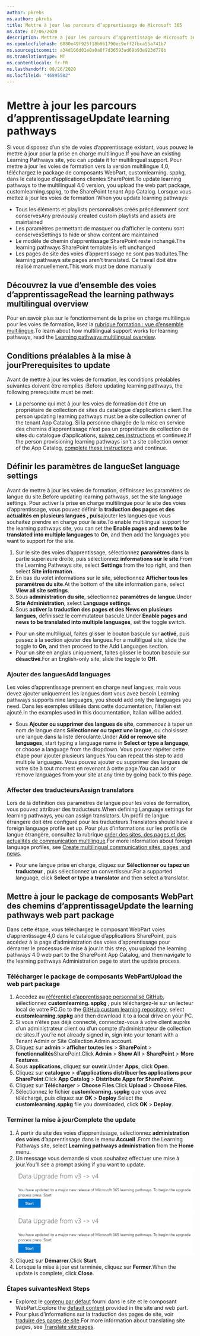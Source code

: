 ```yaml
---
author: pkrebs
ms.author: pkrebs
title: Mettre à jour les parcours d’apprentissage de Microsoft 365
ms.date: 07/06/2020
description: Mettre à jour les parcours d’apprentissage de Microsoft 365
ms.openlocfilehash: 6880e49f925f18b961790ec9eff2fbca55a741b7
ms.sourcegitcommit: a34d166d01e0a0a0f7d36593ad69b93e923d778b
ms.translationtype: MT
ms.contentlocale: fr-FR
ms.lasthandoff: 08/26/2020
ms.locfileid: "46895582"
---
```

# <a name="update-learning-pathways"></a><span data-ttu-id="04dfd-103">Mettre à jour les parcours d’apprentissage</span><span class="sxs-lookup"><span data-stu-id="04dfd-103">Update learning pathways</span></span>
<span data-ttu-id="04dfd-104">Si vous disposez d’un site de voies d’apprentissage existant, vous pouvez le mettre à jour pour la prise en charge multilingue.</span><span class="sxs-lookup"><span data-stu-id="04dfd-104">If you have an existing Learning Pathways site, you can update it for multilingual support.</span></span> <span data-ttu-id="04dfd-105">Pour mettre à jour les voies de formation vers la version multilingue 4,0, téléchargez le package de composants WebPart, customlearning. sppkg, dans le catalogue d’applications clientes SharePoint.</span><span class="sxs-lookup"><span data-stu-id="04dfd-105">To update learning pathways to the multilingual 4.0 version, you upload the web part package, customlearning.sppkg, to the SharePoint tenant App Catalog.</span></span> <span data-ttu-id="04dfd-106">Lorsque vous mettez à jour les voies de formation :</span><span class="sxs-lookup"><span data-stu-id="04dfd-106">When you update learning pathways:</span></span>  

- <span data-ttu-id="04dfd-107">Tous les éléments et playlists personnalisés créés précédemment sont conservés</span><span class="sxs-lookup"><span data-stu-id="04dfd-107">Any previously created custom playlists and assets are maintained</span></span>
- <span data-ttu-id="04dfd-108">Les paramètres permettant de masquer ou d’afficher le contenu sont conservés</span><span class="sxs-lookup"><span data-stu-id="04dfd-108">Settings to hide or show content are maintained</span></span>
- <span data-ttu-id="04dfd-109">Le modèle de chemin d’apprentissage SharePoint reste inchangé.</span><span class="sxs-lookup"><span data-stu-id="04dfd-109">The learning pathways SharePoint template is left unchanged</span></span>
- <span data-ttu-id="04dfd-110">Les pages de site des voies d’apprentissage ne sont pas traduites.</span><span class="sxs-lookup"><span data-stu-id="04dfd-110">The learning pathways site pages aren't translated.</span></span> <span data-ttu-id="04dfd-111">Ce travail doit être réalisé manuellement.</span><span class="sxs-lookup"><span data-stu-id="04dfd-111">This work must be done manually</span></span>

## <a name="read-the-learning-pathways-multilingual-overview"></a><span data-ttu-id="04dfd-112">Découvrez la vue d’ensemble des voies d’apprentissage</span><span class="sxs-lookup"><span data-stu-id="04dfd-112">Read the learning pathways multilingual overview</span></span>
<span data-ttu-id="04dfd-113">Pour en savoir plus sur le fonctionnement de la prise en charge multilingue pour les voies de formation, lisez la [rubrique formation : vue d’ensemble multilingue](custom_overview.md).</span><span class="sxs-lookup"><span data-stu-id="04dfd-113">To learn about how multilingual support works for learning pathways, read the [Learning pathways multilingual overview](custom_overview.md).</span></span> 

## <a name="prerequisites-to-update"></a><span data-ttu-id="04dfd-114">Conditions préalables à la mise à jour</span><span class="sxs-lookup"><span data-stu-id="04dfd-114">Prerequisites to update</span></span>
<span data-ttu-id="04dfd-115">Avant de mettre à jour les voies de formation, les conditions préalables suivantes doivent être remplies :</span><span class="sxs-lookup"><span data-stu-id="04dfd-115">Before updating learning pathways, the following prerequisite must be met:</span></span>
- <span data-ttu-id="04dfd-116">La personne qui met à jour les voies de formation doit être un propriétaire de collection de sites du catalogue d’applications client.</span><span class="sxs-lookup"><span data-stu-id="04dfd-116">The person updating learning pathways must be a site collection owner of the tenant App Catalog.</span></span> <span data-ttu-id="04dfd-117">Si la personne chargée de la mise en service des chemins d’apprentissage n’est pas un propriétaire de collection de sites du catalogue d’applications, [suivez ces instructions](addappadmin.md) et continuez.</span><span class="sxs-lookup"><span data-stu-id="04dfd-117">If the person provisioning learning pathways isn't a site collection owner of the App Catalog, [complete these instructions](addappadmin.md) and continue.</span></span> 

## <a name="set-language-settings"></a><span data-ttu-id="04dfd-118">Définir les paramètres de langue</span><span class="sxs-lookup"><span data-stu-id="04dfd-118">Set language settings</span></span> 
<span data-ttu-id="04dfd-119">Avant de mettre à jour les voies de formation, définissez les paramètres de langue du site.</span><span class="sxs-lookup"><span data-stu-id="04dfd-119">Before updating learning pathways, set the site language settings.</span></span> <span data-ttu-id="04dfd-120">Pour activer la prise en charge multilingue pour le site des voies d’apprentissage, vous pouvez définir la **traduction des pages et des actualités en plusieurs langues** **, puis**ajouter les langues que vous souhaitez prendre en charge pour le site.</span><span class="sxs-lookup"><span data-stu-id="04dfd-120">To enable multilingual support for the learning pathways site, you can set the **Enable pages and news to be translated into multiple languages** to **On**, and then add the languages you want to support for the site.</span></span>
1.  <span data-ttu-id="04dfd-121">Sur le site des voies d’apprentissage, sélectionnez **paramètres** dans la partie supérieure droite, puis sélectionnez **informations sur le site**.</span><span class="sxs-lookup"><span data-stu-id="04dfd-121">From the Learning Pathways site, select **Settings** from the top right, and then select **Site information**.</span></span>
2.  <span data-ttu-id="04dfd-122">En bas du volet informations sur le site, sélectionnez **Afficher tous les paramètres du site**.</span><span class="sxs-lookup"><span data-stu-id="04dfd-122">At the bottom of the site information pane, select **View all site settings**.</span></span>
3.  <span data-ttu-id="04dfd-123">Sous **administration du site**, sélectionnez **paramètres de langue**.</span><span class="sxs-lookup"><span data-stu-id="04dfd-123">Under **Site Administration**, select **Language settings**.</span></span>
4.  <span data-ttu-id="04dfd-124">Sous **activer la traduction des pages et des News en plusieurs langues**, définissez le commutateur bascule.</span><span class="sxs-lookup"><span data-stu-id="04dfd-124">Under **Enable pages and news to be translated into multiple languages**, set the toggle switch.</span></span> 
- <span data-ttu-id="04dfd-125">Pour un site multiligual, faites glisser le bouton bascule sur **activé**, puis passez à la section ajouter des langues.</span><span class="sxs-lookup"><span data-stu-id="04dfd-125">For a multiligual site, slide the toggle to **On**, and then proceed to the Add Languages section.</span></span> 
- <span data-ttu-id="04dfd-126">Pour un site en anglais uniquement, faites glisser le bouton bascule sur **désactivé**.</span><span class="sxs-lookup"><span data-stu-id="04dfd-126">For an English-only site, slide the toggle to **Off**.</span></span>

### <a name="add-languages"></a><span data-ttu-id="04dfd-127">Ajouter des langues</span><span class="sxs-lookup"><span data-stu-id="04dfd-127">Add languages</span></span>
<span data-ttu-id="04dfd-128">Les voies d’apprentissage prennent en charge neuf langues, mais vous devez ajouter uniquement les langues dont vous avez besoin.</span><span class="sxs-lookup"><span data-stu-id="04dfd-128">Learning pathways supports nine languages, you should add only the languages you need.</span></span> <span data-ttu-id="04dfd-129">Dans les exemples utilisés dans cette documentation, l’italien est ajouté.</span><span class="sxs-lookup"><span data-stu-id="04dfd-129">In the examples used in this documentation, Italian will be added.</span></span> 
- <span data-ttu-id="04dfd-130">Sous **Ajouter ou supprimer des langues de site**, commencez à taper un nom de langue dans **Sélectionner ou tapez une langue**, ou choisissez une langue dans la liste déroulante.</span><span class="sxs-lookup"><span data-stu-id="04dfd-130">Under **Add or remove site languages**, start typing a language name in **Select or type a language**, or choose a language from the dropdown.</span></span> <span data-ttu-id="04dfd-131">Vous pouvez répéter cette étape pour ajouter plusieurs langues.</span><span class="sxs-lookup"><span data-stu-id="04dfd-131">You can repeat this step to add multiple languages.</span></span> <span data-ttu-id="04dfd-132">Vous pouvez ajouter ou supprimer des langues de votre site à tout moment en revenant à cette page.</span><span class="sxs-lookup"><span data-stu-id="04dfd-132">You can add or remove languages from your site at any time by going back to this page.</span></span>
 
### <a name="assign-translators"></a><span data-ttu-id="04dfd-133">Affecter des traducteurs</span><span class="sxs-lookup"><span data-stu-id="04dfd-133">Assign translators</span></span>
<span data-ttu-id="04dfd-134">Lors de la définition des paramètres de langue pour les voies de formation, vous pouvez attribuer des traducteurs.</span><span class="sxs-lookup"><span data-stu-id="04dfd-134">When defining Language settings for learning pathways, you can assign translators.</span></span> <span data-ttu-id="04dfd-135">Un profil de langue étrangère doit être configuré pour les traducteurs.</span><span class="sxs-lookup"><span data-stu-id="04dfd-135">Translators should have a foreign language profile set up.</span></span> <span data-ttu-id="04dfd-136">Pour plus d’informations sur les profils de langue étrangère, consultez la rubrique [créer des sites, des pages et des actualités de communication multilingue](https://support.office.com/article/2bb7d610-5453-41c6-a0e8-6f40b3ed750c).</span><span class="sxs-lookup"><span data-stu-id="04dfd-136">For more information about foreign language profiles, see [Create multilingual communication sites, pages, and news](https://support.office.com/article/2bb7d610-5453-41c6-a0e8-6f40b3ed750c).</span></span>  
- <span data-ttu-id="04dfd-137">Pour une langue prise en charge, cliquez sur **Sélectionner ou tapez un traducteur** , puis sélectionnez un convertisseur.</span><span class="sxs-lookup"><span data-stu-id="04dfd-137">For a supported language, click **Select or type a translator** and then select a translator.</span></span> 

## <a name="update-the-learning-pathways-web-part-package"></a><span data-ttu-id="04dfd-138">Mettre à jour le package de composants WebPart des chemins d’apprentissage</span><span class="sxs-lookup"><span data-stu-id="04dfd-138">Update the learning pathways web part package</span></span>
<span data-ttu-id="04dfd-139">Dans cette étape, vous téléchargez le composant WebPart voies d’apprentissage 4,0 dans le catalogue d’applications SharePoint, puis accédez à la page d’administration des voies d’apprentissage pour démarrer le processus de mise à jour.</span><span class="sxs-lookup"><span data-stu-id="04dfd-139">In this step, you upload the learning pathways 4.0 web part to the SharePoint App Catalog, and then navigate to the learning pathways Administration page to start the update process.</span></span>

### <a name="upload-the-web-part-package"></a><span data-ttu-id="04dfd-140">Télécharger le package de composants WebPart</span><span class="sxs-lookup"><span data-stu-id="04dfd-140">Upload the web part package</span></span>
1.  <span data-ttu-id="04dfd-141">Accédez au [référentiel d’apprentissage personnalisé GitHub](https://github.com/pnp/custom-learning-office-365/tree/master/webpart), sélectionnez **customlearning. sppkg** , puis téléchargez-le sur un lecteur local de votre PC.</span><span class="sxs-lookup"><span data-stu-id="04dfd-141">Go to the [GitHub custom learning repository](https://github.com/pnp/custom-learning-office-365/tree/master/webpart), select **customlearning.sppkg** and then download it to a local drive on your PC.</span></span>
2.  <span data-ttu-id="04dfd-142">Si vous n’êtes pas déjà connecté, connectez-vous à votre client auprès d’un administrateur client ou d’un compte d’administrateur de collection de sites.</span><span class="sxs-lookup"><span data-stu-id="04dfd-142">If you’re not already signed in, sign into your tenant with a Tenant Admin or Site Collection Admin account.</span></span> 
3.  <span data-ttu-id="04dfd-143">Cliquez sur **admin**  >  **afficher toutes les**  >  **SharePoint**  >  **fonctionnalités**SharePoint.</span><span class="sxs-lookup"><span data-stu-id="04dfd-143">Click **Admin** > **Show All** > **SharePoint** > **More Features**.</span></span> 
4.  <span data-ttu-id="04dfd-144">Sous **applications**, cliquez sur **ouvrir**.</span><span class="sxs-lookup"><span data-stu-id="04dfd-144">Under **Apps**, click **Open**.</span></span> 
5.  <span data-ttu-id="04dfd-145">Cliquez sur **catalogue**  >  **d’applications distribuer les applications pour SharePoint**.</span><span class="sxs-lookup"><span data-stu-id="04dfd-145">Click **App Catalog** > **Distribute Apps for SharePoint**.</span></span> 
6.  <span data-ttu-id="04dfd-146">Cliquez sur **Télécharger**  >  **Choose Files**.</span><span class="sxs-lookup"><span data-stu-id="04dfd-146">Click **Upload** > **Choose Files**.</span></span> 
7.  <span data-ttu-id="04dfd-147">Sélectionnez le fichier **customlearning. sppkg** que vous avez téléchargé, puis cliquez sur **OK**  >  **Deploy**.</span><span class="sxs-lookup"><span data-stu-id="04dfd-147">Select the **customlearning.sppkg** file you downloaded, click **OK** > **Deploy**.</span></span> 

### <a name="complete-the-update"></a><span data-ttu-id="04dfd-148">Terminer la mise à jour</span><span class="sxs-lookup"><span data-stu-id="04dfd-148">Complete the update</span></span>
1.  <span data-ttu-id="04dfd-149">À partir du site des voies d’apprentissage, sélectionnez **administration des voies** d’apprentissage dans le menu **Accueil** .</span><span class="sxs-lookup"><span data-stu-id="04dfd-149">From the Learning Pathways site, select **Learning pathways administration** from the **Home** menu.</span></span> 
2.  <span data-ttu-id="04dfd-150">Un message vous demande si vous souhaitez effectuer une mise à jour.</span><span class="sxs-lookup"><span data-stu-id="04dfd-150">You’ll see a prompt asking if you want to update.</span></span> 
<span data-ttu-id="04dfd-151">![custom_update_adminprompt_ml.png](media/custom_update_adminprompt_ml.png)</span><span class="sxs-lookup"><span data-stu-id="04dfd-151">![custom_update_adminprompt_ml.png](media/custom_update_adminprompt_ml.png)</span></span>
3.  <span data-ttu-id="04dfd-152">Cliquez sur **Démarrer**.</span><span class="sxs-lookup"><span data-stu-id="04dfd-152">Click **Start**.</span></span> 
4. <span data-ttu-id="04dfd-153">Lorsque la mise à jour est terminée, cliquez sur **Fermer**.</span><span class="sxs-lookup"><span data-stu-id="04dfd-153">When the update is complete, click **Close**.</span></span> 

### <a name="next-steps"></a><span data-ttu-id="04dfd-154">Étapes suivantes</span><span class="sxs-lookup"><span data-stu-id="04dfd-154">Next Steps</span></span>
- <span data-ttu-id="04dfd-155">Explorez le [contenu par défaut](custom_exploresite.md) fourni dans le site et le composant WebPart.</span><span class="sxs-lookup"><span data-stu-id="04dfd-155">Explore the [default content](custom_exploresite.md) provided in the site and web part.</span></span>
- <span data-ttu-id="04dfd-156">Pour plus d’informations sur la traduction des pages de site, voir [traduire des pages de site](custom_translate_page_ml.md).</span><span class="sxs-lookup"><span data-stu-id="04dfd-156">For more information about translating site pages, see [Translate site pages](custom_translate_page_ml.md).</span></span> 

